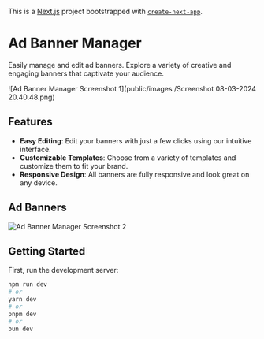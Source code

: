 This is a [Next.js](https://nextjs.org/) project bootstrapped with [`create-next-app`](https://github.com/vercel/next.js/tree/canary/packages/create-next-app).

# Ad Banner Manager

Easily manage and edit ad banners. Explore a variety of creative and engaging banners that captivate your audience.

![Ad Banner Manager Screenshot 1](public/images
/Screenshot 08-03-2024 20.40.48.png)

## Features

- **Easy Editing**: Edit your banners with just a few clicks using our intuitive interface.
- **Customizable Templates**: Choose from a variety of templates and customize them to fit your brand.
- **Responsive Design**: All banners are fully responsive and look great on any device.

## Ad Banners

![Ad Banner Manager Screenshot 2](public/images/Screenshot-08-03-2024-20.40.48.png)



## Getting Started

First, run the development server:

```bash
npm run dev
# or
yarn dev
# or
pnpm dev
# or
bun dev
```

